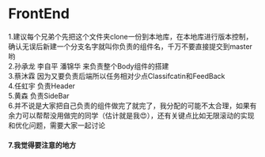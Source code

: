 # FrontEnd
1.建议每个兄弟个先把这个文件夹clone一份到本地库，在本地库进行版本控制，确认无误后新建一个分支名字就叫你负责的组件名，千万不要直接提交到master哟<br/>
2.孙承龙 李自平 潘锦华 来负责整个Body组件的搭建<br/>
3.蔡沐霖 因为又要负责后端所以任务相对少点Classifcatin和FeedBack<br/>
4.任虹宇 负责Header<br/>
5.黄森   负责SideBar<br/>
6.并不说是大家把自己负责的组件做完了就完了，我分配的可能不太合理，如果有余力可以帮帮没用做完的同学（估计就是我😍），还有关键点比如无限滚动的实现和优化问题，需要大家一起讨论
#### 7.我觉得要注意的地方
